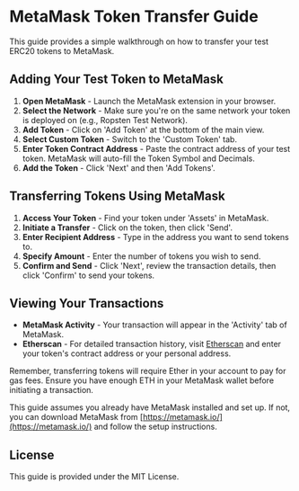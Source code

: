 # MetaMask Token Transfer Guide

This guide provides a simple walkthrough on how to transfer your test ERC20 tokens to MetaMask.

## Adding Your Test Token to MetaMask

1. **Open MetaMask** - Launch the MetaMask extension in your browser.
2. **Select the Network** - Make sure you're on the same network your token is deployed on (e.g., Ropsten Test Network).
3. **Add Token** - Click on 'Add Token' at the bottom of the main view.
4. **Select Custom Token** - Switch to the 'Custom Token' tab.
5. **Enter Token Contract Address** - Paste the contract address of your test token. MetaMask will auto-fill the Token Symbol and Decimals.
6. **Add the Token** - Click 'Next' and then 'Add Tokens'.

## Transferring Tokens Using MetaMask

1. **Access Your Token** - Find your token under 'Assets' in MetaMask.
2. **Initiate a Transfer** - Click on the token, then click 'Send'.
3. **Enter Recipient Address** - Type in the address you want to send tokens to.
4. **Specify Amount** - Enter the number of tokens you wish to send.
5. **Confirm and Send** - Click 'Next', review the transaction details, then click 'Confirm' to send your tokens.

## Viewing Your Transactions

- **MetaMask Activity** - Your transaction will appear in the 'Activity' tab of MetaMask.
- **Etherscan** - For detailed transaction history, visit [Etherscan](https://etherscan.io/) and enter your token's contract address or your personal address.

Remember, transferring tokens will require Ether in your account to pay for gas fees. Ensure you have enough ETH in your MetaMask wallet before initiating a transaction.

This guide assumes you already have MetaMask installed and set up. If not, you can download MetaMask from [https://metamask.io/](https://metamask.io/) and follow the setup instructions.

## License

This guide is provided under the MIT License.
